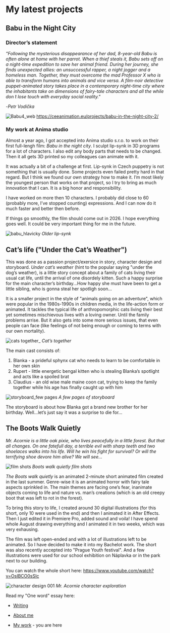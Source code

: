 # My latest projects

## Babu in the Night City 

### Director’s statement
_"Following the mysterious disappearance of her dad, 8-year-old Babu is often alone at home with her parrot. When a thief steals it, Babu sets off on a night-time expedition to save her animal friend. During her journey, she finds unexpected allies: an unsuccessful rapper, a night jogger and a homeless man. Together, they must overcome the mad Professor X who is able to transform humans into animals and vice versa. A film-noir detective puppet-animated story takes place in a contemporary night-time city where the inhabitants take on dimensions of fairy-tale characters and all the while don ́t lose touch with everyday social reality."_ 

-_Petr Vodička_ 

![Babu4_web](https://github.com/NatNight99/english-for-designers/assets/129601977/971b4df4-efad-432e-81f2-5dad2650d63c)
https://ceeanimation.eu/projects/babu-in-the-night-city-2/ 

### My work at Anima studio

Almost a year ago, I got accepted into Anima studio s.r.o. to work on their first full-lengh film: _Babu in the night city_. I sculpt lip-synk in 3D programs for a lot of characters. I also edit any body parts that needs to be changed. Then it all gets 3D printed so my colleagues can animate with it. 

It was actually a bit of a challenge at first. Lip-synk in Czech puppetry is not something that is usually done. Some projects even failed pretty hard in that regard. But I think we found our own strategy how to make it. I’m most likely the youngest person that works on that project, so I try to bring as much innovation that I can. It is a big honor and responsibility. 

I have worked on more then 10 characters. I probably did close to 60 (probably more, I’ve stopped counting) expressions. And I can now do it much faster and better then before. 

If things go smoothly, the film should come out in 2026. I hope everything goes well. It could be very important thing for me in the future. 

![babu_hlavicky](https://github.com/NatNight99/english-for-designers/assets/129601977/9e043ea5-93c5-4030-b79b-437dd9ee0999)
_Older lip-synk_

## Cat’s life ("Under the Cat’s Weather")

This was done as a passion project/exersice in story, character design and storyboard. _Under cat’s weather_ (hint to the popular saying "under the dog’s weather), is a little story concept about a family of cats living their usual cat life, until the arrival of one disordely kitten. Such a happy surprise for the main character’s birthday...How happy she must have been to get a little sibling, who is gonna steal her spotligh soon... 

It is a smaller project in the style of "animals going on an adventure", which were popular in the 1980s-1990s in children media, in the life-action form or animated. It tackles the typical life of anthropomorphic cats living their best yet sometimes mischievous lives with a loving owner. Until the family problems arrise. But it also gets into some more serious issues, that even people can face (like feelings of not being enough or coming to terms with our own mortality). 

![cats together_](https://github.com/NatNight99/english-for-designers/assets/129601977/12806487-b4b7-4c22-8583-ca5157725998)
_Cat’s together_
  
The main cast consists of:
  1. Blanka - a prideful sphynx cat who needs to learn to be comfortable in her own skin
  2. Rupert - little energetic bengal kitten who is stealing Blanka’s spotlight and acts like a spoiled brat
  3. Claudius - an old wise male maine coon cat, trying to keep the family together while his age has finally caught up with him

![storyboard_few pages](https://github.com/NatNight99/english-for-designers/assets/129601977/264a415f-f71d-4f94-91a9-483b9801375a)
_A few pages of storyboard_

The storyboard is about how Blanka got a brand new brother for her birthday. Well...let’s just say it was a surprise to die for... 

## The Boots Walk Quietly

_Mr. Acornie is a little oak pixie, who lives peacefully in a little forest. But that all changes. On one fatefull day, a terrible evil with sharp teeth and two shoelaces walks into his life. Will he win his fight for survival? Or will the terrifying shoe devore him alive? We will see…_

![film shots](https://github.com/NatNight99/english-for-designers/assets/129601977/728ec299-7681-4108-adcd-5c6874d6716a)
_Boots walk quietly film shots_

_The Boots walk quietly_ is an animated 2-minute short animated film created in the last summer. Genre-wise it is an animated horror with fairy tale aspects sprinkled in. The main themes are facing one’s fear, inanimate objects coming to life and nature vs. man’s creations (which is an old creepy boot that was left to rot in the forest). 

To bring this story to life, I created around 30 digital illustrations (for this short, only 10 were used in the end) and then I animated it in After Effects. Then I just edited it in Premiere Pro, added sound and voila! I have spend whole August drawing everything and I animated it in two weeks, which was very exhausing. 

The film was left open-ended and with a lot of illustrations left to be animated. So I have decided to make it into my Bachelot work. The short was also recently accepted into "Prague Youth festival". And a few illustrations were used for our school exhibition on Náplavka or in the park next to our building. 

You can watch the whole short here: https://www.youtube.com/watch?v=OsIBCO0sSIc

![character design 001](https://github.com/NatNight99/english-for-designers/assets/129601977/5672f566-af23-47cd-b910-10758d132a57)
_Mr. Acornie character exploration_

Read my "One word" essay here: 
- [Writing](Writing.md)

- [About me](About_me.md) 
- [My work](My_work.md) - you are here
